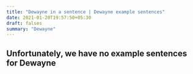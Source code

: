 ```yaml
---
title: "Dewayne in a sentence | Dewayne example sentences"
date: 2021-01-20T19:57:50+05:30
draft: falses
summary: "Dewayne"
---
```

## Unfortunately, we have no example sentences for Dewayne                 
